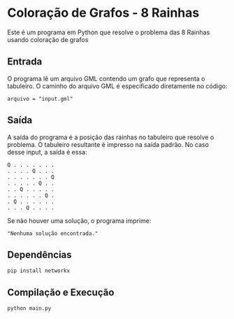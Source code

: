 # Coloração de Grafos - 8 Rainhas

Este é um programa em Python que resolve o problema das 8 Rainhas usando coloração de grafos

## Entrada

O programa lê um arquivo GML contendo um grafo que representa o tabuleiro. O caminho do arquivo GML é especificado diretamente no código:

```
arquivo = "input.gml"
```

## Saída

A saída do programa é a posição das rainhas no tabuleiro que resolve o problema. O tabuleiro resultante é impresso na saída padrão. No caso desse input, a saída é essa:

```
Q . . . . . . . 
. . . . Q . . .
. . . . . . . Q
. . . . . Q . .
. . Q . . . . .
. . . . . . Q .
. Q . . . . . .
. . . Q . . . .
```

Se não houver uma solução, o programa imprime:

```
"Nenhuma solução encontrada."
```

## Dependências

```
pip install networkx
```

## Compilação e Execução

```
python main.py
```





